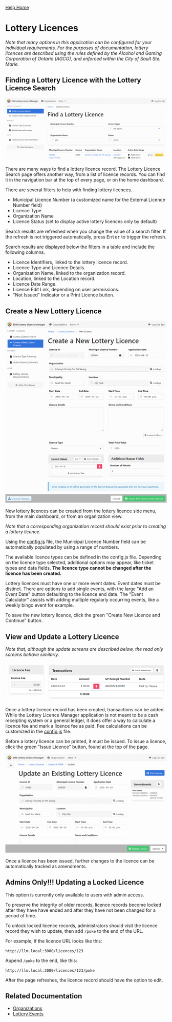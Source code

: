 [Help Home](readme.md)

# Lottery Licences

*Note that many options in this application can be configured for your individual requirements.
For the purposes of documentation, lottery licences are described using the rules defined
by the Alcohol and Gaming Corporation of Ontario (AGCO),
and enforced within the City of Sault Ste. Marie.*


## Finding a Lottery Licence with the Lottery Licence Search

![Lottery Licence Search](images/licence-search.png)

There are many ways to find a lottery licence record.
The Lottery Licence Search page offers another way, from a list of licence records.
You can find it in the navigation bar at the top of every page, or on the home dashboard.

There are several filters to help with finding lottery licences.

- Municipal Licence Number (a customized name for the External Licence Number field)
- Licence Type
- Organization Name
- Licence Status (set to display active lottery licences only by default)

Search results are refreshed when you change the value of a search filter. If the refresh is not triggered automatically, press <kbd>Enter</kbd> to trigger the refresh.

Search results are displayed below the filters in a table and include the following columns.

- Licence Identifiers, linked to the lottery licence record.
- Licence Type and Licence Details.
- Organization Name, linked to the organization record.
- Location, linked to the Location record.
- Licence Date Range.
- Licence Edit Link, depending on user permissions.
- "Not Issued" Indicator or a Print Licence button.


## Create a New Lottery Licence

![Create a New Lottery Licence](images/licence-create.png)

New lottery licences can be created from the lottery licence side menu,
from the main dashboard, or from an organization view.

*Note that a corresponding organization record should exist prior to creating
a lottery licence.*

Using the [config.js](admin-configJS.md) file, the Municipal Licence Number field can be automatically populated
by using a range of numbers.

The available licence types can be defined in the config.js file.
Depending on the licence type selected, additional options may appear,
like ticket types and data fields.
**The licence type cannot be changed after the licence has been created.**

Lottery licences must have one or more event dates.
Event dates must be distinct.
There are options to add single events, with the large "Add an Event Date" button
defaulting to the licence end date.
The "Event Calculator" assists with adding multiple regularly occurring events,
like a weekly bingo event for example.

To save the new lottery licence, click the green "Create New Licence and Continue" button.


## View and Update a Lottery Licence

*Note that, although the update screens are described below,
the read only screens behave similarly.*

![Licence Fee and Transactions](images/licence-edit-transactions.png)

Once a lottery licence record has been created, transactions can be added.
While the Lottery Licence Manager application is not meant to be
a cash receipting system or a general ledger,
it does offer a way to calculate a licence fee and mark a licence fee as paid.
Fee calculations can be customized in the [config.js](admin-configJS.md) file.

Before a lottery licence can be printed, it must be issued.
To issue a licence, click the green "Issue Licence" button,
found at the top of the page.

![Licence with Amendents](images/licence-edit-amendments.png)

Once a licence has been issued, further changes to the licence can be
automatically tracked as amendments.


## Admins Only!!!  Updating a Locked Licence

This option is currently only available to users with admin access.

To preserve the integrity of older records, licence records become locked
after they have have ended and after they have not been changed for a period of time.

To unlock locked licence records, administrators should visit the licence record they wish to update,
then add `/poke` to the end of the URL.

For example, if the licence URL looks like this:

    http://llm.local:3000/licences/123

Append `/poke` to the end, like this:

    http://llm.local:3000/licences/123/poke

After the page refreshes, the licence record should have the option to edit.


## Related Documentation

- [Organizations](organizations.md)
- [Lottery Events](events.md)
